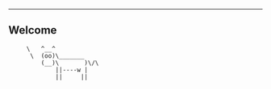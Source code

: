   __________________________
  Welcome
  --------------------------
         \   ^__^ 
          \  (oo)\_______
             (__)\       )\/\
                 ||----w |
                 ||     ||
    
